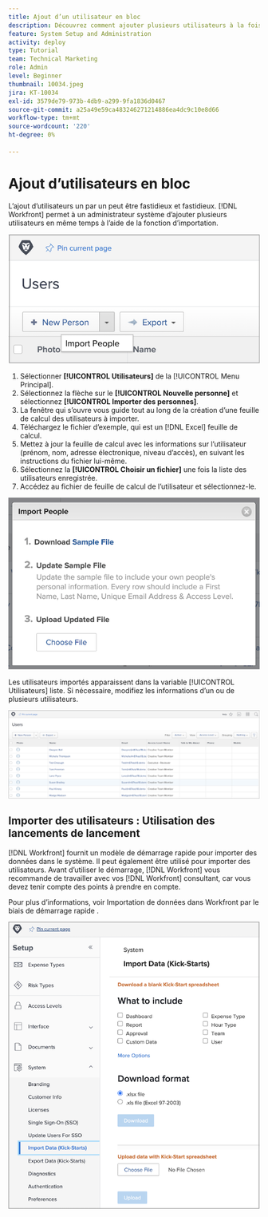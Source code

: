 ```yaml
---
title: Ajout d’un utilisateur en bloc
description: Découvrez comment ajouter plusieurs utilisateurs à la fois à l’aide d’une feuille de calcul pour un modèle de démarrage rapide.
feature: System Setup and Administration
activity: deploy
type: Tutorial
team: Technical Marketing
role: Admin
level: Beginner
thumbnail: 10034.jpeg
jira: KT-10034
exl-id: 3579de79-973b-4db9-a299-9fa1836d0467
source-git-commit: a25a49e59ca483246271214886ea4dc9c10e8d66
workflow-type: tm+mt
source-wordcount: '220'
ht-degree: 0%

---
```


# Ajout d’utilisateurs en bloc

L’ajout d’utilisateurs un par un peut être fastidieux et fastidieux. [!DNL Workfront] permet à un administrateur système d’ajouter plusieurs utilisateurs en même temps à l’aide de la fonction d’importation.

![[!UICONTROL Importer des personnes] option de menu](assets/admin-fund-adding-users-5.png)

1. Sélectionner **[!UICONTROL Utilisateurs]** de la [!UICONTROL Menu Principal].
1. Sélectionnez la flèche sur le **[!UICONTROL Nouvelle personne]** et sélectionnez **[!UICONTROL Importer des personnes]**.
1. La fenêtre qui s’ouvre vous guide tout au long de la création d’une feuille de calcul des utilisateurs à importer.
1. Téléchargez le fichier d’exemple, qui est un [!DNL Excel] feuille de calcul.
1. Mettez à jour la feuille de calcul avec les informations sur l’utilisateur (prénom, nom, adresse électronique, niveau d’accès), en suivant les instructions du fichier lui-même.
1. Sélectionnez la **[!UICONTROL Choisir un fichier]** une fois la liste des utilisateurs enregistrée.
1. Accédez au fichier de feuille de calcul de l’utilisateur et sélectionnez-le.

![Fenêtre Importer les personnes](assets/admin-fund-adding-users-6.png)

Les utilisateurs importés apparaissent dans la variable [!UICONTROL Utilisateurs] liste. Si nécessaire, modifiez les informations d’un ou de plusieurs utilisateurs.

![Liste des utilisateurs](assets/admin-fund-adding-users-7.png)

## Importer des utilisateurs : Utilisation des lancements de lancement

[!DNL Workfront] fournit un modèle de démarrage rapide pour importer des données dans le système. Il peut également être utilisé pour importer des utilisateurs. Avant d’utiliser le démarrage, [!DNL Workfront] vous recommande de travailler avec vos [!DNL Workfront] consultant, car vous devez tenir compte des points à prendre en compte.

<!---
paragraph below needs URL to article
--->

Pour plus d’informations, voir Importation de données dans Workfront par le biais de démarrage rapide .

![[!UICONTROL Importer des données] ([!UICONTROL Démarrages]) [!UICONTROL Configuration] area](assets/admin-fund-adding-users-8.png)

<!--
Learn more URLs
Import users
Import data into Workfront via Kick-Starts
-->
